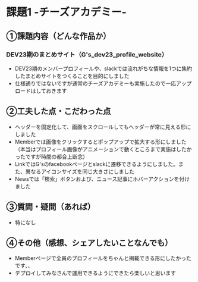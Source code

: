 # 課題1 -チーズアカデミー-

## ①課題内容（どんな作品か）
### DEV23期のまとめサイト（G's_dev23_profile_website）
- DEV23期のメンバープロフィールや、slackでは流れがちな情報を1つに集約したまとめサイトをつくることを目的にしました
- 仕様通りではないですが通常のチーズアカデミーも実施したので一応アップロードはしておきます

## ②工夫した点・こだわった点
-  ヘッダーを固定化して、画面をスクロールしてもヘッダーが常に見える形にしました
-  Memberでは画像をクリックするとポップアップで拡大する形にしました（本当はプロフィール画像がアニメーションで動くところまで実施はしたかったですが時間の都合上断念）
-  LinkではG'sのfacebookページとslackに遷移できるようにしました。また、異なるアイコンサイズを同じ大きさにしました
-  Newsでは「検索」ボタンおよび、ニュース記事にホバーアクションを付けました

## ③質問・疑問（あれば）
- 特になし

## ④その他（感想、シェアしたいことなんでも）
- Memberページで全員のプロフィールをちゃんと掲載できる形にしたかったです、、
- デプロイしてみなさんで運用できるようにできたら楽しいと思います
